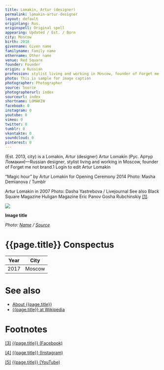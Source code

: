 ```yaml
---
title: Lomakin, Artur (designer)
permalink: lomakin-artur-designer
layout: default
originlang: Rus.
originspell: Original spell
appearing: Updated / Est. / Born
city: Moscow
birth: 2018
givenname: Given name
familyname: Family name
othername: Other name
venue: Red Square
founder: Founder
origin: a Russian
profession: stylist living and working in Moscow, founder of Forget me not brand
photo: This is sample for image caption
photographer: Photographer
source: Source
photographerurl: index
sourceurl: index
shortname: LOMAKIN
facebook: 0
instagram: 0
youtube: 0
vimeo: 0
twitter: 0
tumblr: 0
vkontakte: 0
soundcloud: 0
pinterest: 0
---
```



(Est. 2013, city) is a Lomakin, Artur (designer)
Artur Lomakin (Рус. Артур Ломакин)—Russian designer, stylist living and working in Moscow, founder of Forget me not brand.1 Login to edit Artur Lomakin



“Magic hour” by Artur Lomakin for Opening Ceremony 2014
Photo: Masha Demianova / Tumblr

Artur Lomakin in 2007
Photo: Dasha Yastrebova / Livejournal
See also
Black Square Magazine
Huligan Magazine
Eric Panov
Gosha Rubchinskiy <span id="a1">[\[1\]](#f1)</span>.

![](/encyclopedia/images/image-name.jpg)

**Image title**

*Photo: [Name](index) / [Source](index)*

# {{page.title}} Conspectus

|Year|City|
|-|-|
|2017|Moscow|


# See also

+ [About {{page.title}}](index)
+ [{{page.title}} at Wikipedia](index)

# Footnotes

[[3]](#a3) <span id="f3"></span> [{{page.title}} (Facebook)](index)

[[4]](#a4) <span id="f4"></span> [{{page.title}} (Instagram)](index)

[[5]](#a5) <span id="f5"></span> [{{page.title}} (YouTube)](index)
